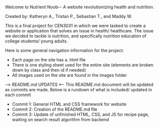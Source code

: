 Welcome to Nutrient Noob-- A website revolutionizing health and nutrition.

Created by: Katheryn A., Tristan P., Sebastian T., and Maddy W.

This is a final project for CEN3031 in which we were tasked to create a website or application that solves an issue in health/ healthcare. The issue we decided to tackle is nutrition, and specifically nutrition education of college students/ young adults. 

Here is some general navigation information for the project:
  - Each page on the site has a .html file
  - There is one styling sheet used for the entire site (elements are broken down by class and then id if needed)
  - All images used on the site are found in the images folder

--> README.md UPDATES <--
This README.md document will be updated as commits are made. Below is a rundown of what is included/ updated in each commit
 
  - Commit 1: General HTML and CSS framework for website
  - Commit 2: Creation of the README.md file
  - Commit 3: Update of unfinished HTML, CSS, and JS for recipe page, waiting on search result algorithm from backend
